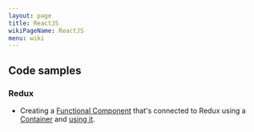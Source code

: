 ```yaml
---
layout: page
title: ReactJS
wikiPageName: ReactJS
menu: wiki
---
```


## Code samples

### Redux

* Creating a [Functional Component](https://github.com/dacanizares/ReactJS-Redux-Examples/blob/master/todo-app/src/components/Link.js) that's connected to Redux using a [Container](https://github.com/dacanizares/ReactJS-Redux-Examples/blob/master/todo-app/src/containers/FilterLink.js) and [using it](https://github.com/dacanizares/ReactJS-Redux-Examples/blob/master/todo-app/src/components/Footer.js).
